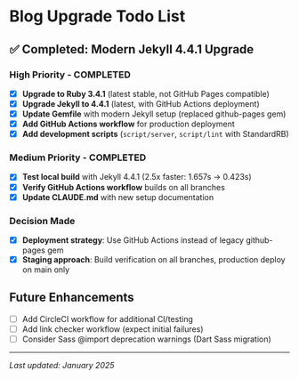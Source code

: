 # Blog Upgrade Todo List

## ✅ Completed: Modern Jekyll 4.4.1 Upgrade

### High Priority - COMPLETED
- [x] **Upgrade to Ruby 3.4.1** (latest stable, not GitHub Pages compatible)
- [x] **Upgrade Jekyll to 4.4.1** (latest, with GitHub Actions deployment)
- [x] **Update Gemfile** with modern Jekyll setup (replaced github-pages gem)
- [x] **Add GitHub Actions workflow** for production deployment
- [x] **Add development scripts** (`script/server`, `script/lint` with StandardRB)

### Medium Priority - COMPLETED  
- [x] **Test local build** with Jekyll 4.4.1 (2.5x faster: 1.657s → 0.423s)
- [x] **Verify GitHub Actions workflow** builds on all branches
- [x] **Update CLAUDE.md** with new setup documentation

### Decision Made
- [x] **Deployment strategy**: Use GitHub Actions instead of legacy github-pages gem
- [x] **Staging approach**: Build verification on all branches, production deploy on main only

## Future Enhancements

- [ ] Add CircleCI workflow for additional CI/testing
- [ ] Add link checker workflow (expect initial failures)
- [ ] Consider Sass @import deprecation warnings (Dart Sass migration)

---

*Last updated: January 2025*